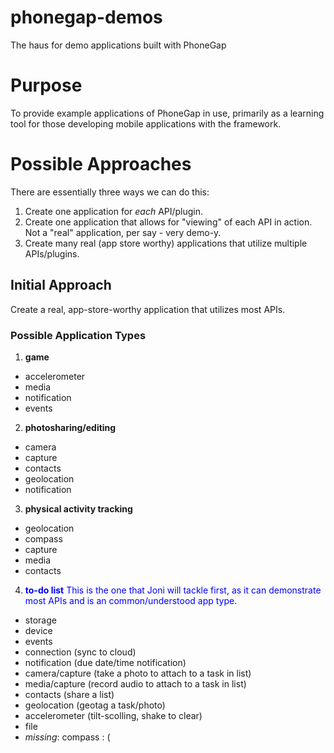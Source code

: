phonegap-demos
==============

The haus for demo applications built with PhoneGap

# Purpose

To provide example applications of PhoneGap in use, primarily as a learning tool for those developing mobile applications with the framework.

# Possible Approaches

There are essentially three ways we can do this:

1. Create one application for *each* API/plugin.
2. Create one application that allows for "viewing" of each API in action. Not a "real" application, per say - very demo-y.
3. Create many real (app store worthy) applications that utilize multiple APIs/plugins.

## Initial Approach

Create a real, app-store-worthy application that utilizes most APIs.

### Possible Application Types

1. __game__
  * accelerometer
  * media
  * notification
  * events

2. __photosharing/editing__
  * camera
  * capture
  * contacts
  * geolocation
  * notification

3. __physical activity tracking__
  * geolocation
  * compass
  * capture
  * media
  * contacts

4. <font color="blue">__to-do list__ 
This is the one that Joni will tackle first, as it can demonstrate most APIs and is an common/understood app type.</font>
  * storage
  * device
  * events
  * connection (sync to cloud)
  * notification (due date/time notification)
  * camera/capture (take a photo to attach to a task in list)
  * media/capture (record audio to attach to a task in list)
  * contacts (share a list)
  * geolocation (geotag a task/photo)
  * accelerometer (tilt-scolling, shake to clear)
  * file
  * *missing*: compass  : (





                                